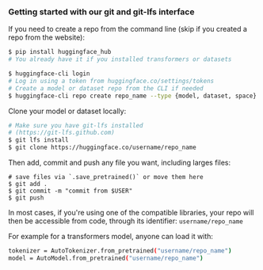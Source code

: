 ### Getting started with our git and git-lfs interface

If you need to create a repo from the command line (skip if you created a repo from the website):

```Bash
$ pip install huggingface_hub
# You already have it if you installed transformers or datasets

$ huggingface-cli login
# Log in using a token from huggingface.co/settings/tokens
# Create a model or dataset repo from the CLI if needed
$ huggingface-cli repo create repo_name --type {model, dataset, space}
```

Clone your model or dataset locally:

```Bash
# Make sure you have git-lfs installed
# (https://git-lfs.github.com)
$ git lfs install
$ git clone https://huggingface.co/username/repo_name
```

Then add, commit and push any file you want, including larges files:

```
# save files via `.save_pretrained()` or move them here
$ git add .
$ git commit -m "commit from $USER"
$ git push
```

In most cases, if you're using one of the compatible libraries, your repo will then be accessible from code, through its identifier: `username/repo_name`

For example for a transformers model, anyone can load it with:

```Bash
tokenizer = AutoTokenizer.from_pretrained("username/repo_name")
model = AutoModel.from_pretrained("username/repo_name")
```
